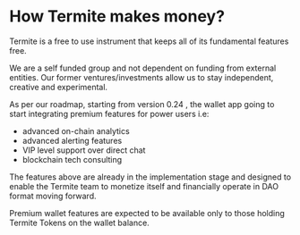 # How Termite makes money?

Termite is a free to use instrument that keeps all of its fundamental features free.

We are a self funded group and not dependent on funding from external entities. Our former ventures/investments allow us to stay independent, creative and experimental.

As per our roadmap, starting from version 0.24 , the wallet app going to start integrating premium features for power users i.e:

- advanced on-chain analytics
- advanced alerting features
- VIP level support over direct chat
- blockchain tech consulting

The features above are already in the implementation stage and designed to enable the Termite team to monetize itself and financially operate in DAO format moving forward.

Premium wallet features are expected to be available only to those holding Termite Tokens on the wallet balance.
